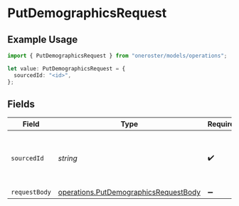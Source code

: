 # PutDemographicsRequest

## Example Usage

```typescript
import { PutDemographicsRequest } from "oneroster/models/operations";

let value: PutDemographicsRequest = {
  sourcedId: "<id>",
};
```

## Fields

| Field                                                                                          | Type                                                                                           | Required                                                                                       | Description                                                                                    |
| ---------------------------------------------------------------------------------------------- | ---------------------------------------------------------------------------------------------- | ---------------------------------------------------------------------------------------------- | ---------------------------------------------------------------------------------------------- |
| `sourcedId`                                                                                    | *string*                                                                                       | :heavy_check_mark:                                                                             | The unique identifier for the demographics record to update                                    |
| `requestBody`                                                                                  | [operations.PutDemographicsRequestBody](../../models/operations/putdemographicsrequestbody.md) | :heavy_minus_sign:                                                                             | N/A                                                                                            |